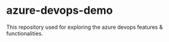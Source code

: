 # azure-devops-demo
This repository used for exploring the azure devops features &amp; functionalities.
